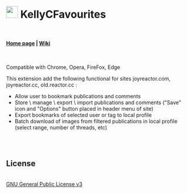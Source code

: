<h1><img src="https://catface.ru/userfiles/media/udata_1544561629_uixtxchu.png" width="32"> KellyCFavourites</h1>
<br>
<br>
<b><a href="https://catface.ru/way/kellyc_favorites/">Home page</a> | <a href="//github.com/NC22/KellyCFavorites/wiki">Wiki</a></b>
<br>
<br>
<br>
<p>Compatible with Chrome, Opera, FireFox, Edge</p>
<p>This extension add the following functional for sites joyreactor.com, joyreactor.cc, old.reactor.cc : </p>
<p>
<ul>
    <li>Allow user to bookmark publications and comments</li>
    <li>Store \ manage \ export \ import publications and comments ("Save" icon and "Options" button placed in header menu of site)</li>
    <li>Export bookmarks of selected user or tag to local profile</li>
    <li>Batch download of images from filtered publications in local profile (select range, number of threads, etc)</li>
</ul>
</p>
<br>
<br>
<h2>License</h2>
<br>
<a href="http://www.gnu.org/licenses/gpl.html">GNU General Public License v3</a>
<br>
<br>